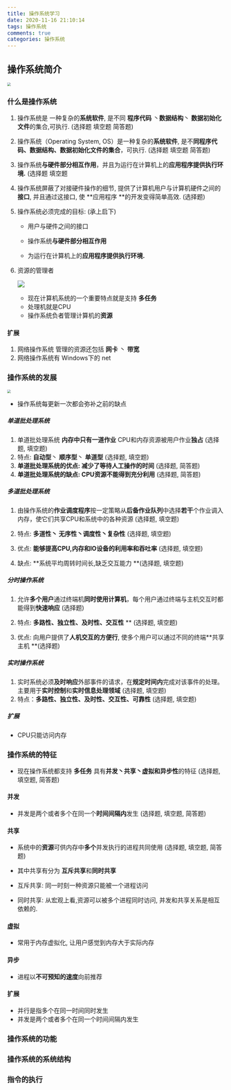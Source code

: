 ```yaml
---
title: 操作系统学习
date: 2020-11-16 21:10:14
tags: 操作系统
comments: true
categories: 操作系统
---
```


## 操作系统简介

<img src="http://whigy.world//20201117151438.png" style="zoom:50%;" />

### 什么是操作系统

1. 操作系统是 一种复杂的**系统软件**, 是不同 **程序代码** 丶**数据结构**丶 **数据初始化文件**的集合,可执行. (选择题 填空题 简答题)

   

2. 操作系统（Operating System, OS）是一种复杂的**系统软件**, 是不**同程序代码、数据结构、数据初始化文件的集合**，可执行. (选择题 填空题 简答题)

   

3. 操作系统**与硬件部分相互作用**，并且为运行在计算机上的**应用程序提供执行环境.** (选择题 填空题

   

4. 操作系统屏蔽了对接硬件操作的细节, 提供了计算机用户与计算机硬件之间的**接口**, 并且通过这接口, 使 **应用程序 **的开发变得简单高效. (选择题)

   

5. 操作系统必须完成的目标: (承上启下)

   - 用户与硬件之间的接口

   - 操作系统**与硬件部分相互作用**

   - 为运行在计算机上的**应用程序提供执行环境.**

   

6. 资源的管理者

   ![](http://whigy.world/20201116225912.png)

   - 现在计算机系统的一个重要特点就是支持 **多任务**
   - 处理机就是CPU
   - 操作系统负者管理计算机的**资源**



#### 扩展

1. 网络操作系统 管理的资源还包括 **网卡** 丶 **带宽**
2. 网络操作系统有 Windows下的 net 



### 操作系统的发展

<img src="http://whigy.world//20201117135732.png" style="zoom:50%;" />

- 操作系统每更新一次都会弥补之前的缺点

  

##### 单道批处理系统

1. 单道批处理系统 **内存中只有一道作业** CPU和内存资源被用户作业**独占** (选择题, 填空题)
2. 特点: **自动型**丶 **顺序型**丶 **单道型**  (选择题, 填空题)
3. **单道批处理系统的优点: 减少了等待人工操作的时间**  (选择题, 简答题)
4. **单道批处理系统的缺点: CPU资源不能得到充分利用**  (选择题, 简答题)



##### 多道批处理系统

1. 由操作系统的**作业调度程序**按一定策略从**后备作业队列**中选择**若干**个作业调入内存，使它们共享CPU和系统中的各种资源 (选择题, 填空题)

2. 特点: **多道性丶 无序性丶调度性丶复杂性** (选择题, 填空题)

3. 优点: **能够提高CPU,内存和IO设备的利用率和吞吐率** (选择题, 填空题)

4. 缺点: **系统平均周转时间长,缺乏交互能力 **(选择题, 填空题) 

   

##### 分时操作系统

1. 允许**多个用户**通过终端机**同时使用计算机**，每个用户通过终端与主机交互时都能得到**快速响应** (选择题)

2. 特点: **多路性、独立性、及时性、交互性** ** (选择题, 填空题) 

3. 优点:  向用户提供了**人机交互的方便行**, 使多个用户可以通过不同的终端**共享主机 **(选择题) 

   

##### 实时操作系统

1. 实时系统必须**及时响应**外部事件的请求，在**规定时间内**完成对该事件的处理。主要用于**实时控制**和**实时信息处理领域**  (选择题, 填空题)
2. 特点：**多路性、独立性、及时性、交互性、可靠性**  (选择题, 填空题)



##### 扩展

- CPU只能访问内存



### 操作系统的特征

- 现在操作系统都支持 **多任务** 具有**并发丶共享丶虚拟和异步性**的特征 (选择题, 填空题, 简答题)

#### 并发

- 并发是两个或者多个在同一个**时间间隔内**发生 (选择题, 填空题, 简答题)



#### 共享

- 系统中的**资源**可供内存中**多个**并发执行的进程共同使用  (选择题, 填空题, 简答题)

- 其中共享有分为 **互斥共享**和**同时共享**
- 互斥共享: 同一时刻一种资源只能被一个进程访问

- 同时共享: 从宏观上看,资源可以被多个进程同时访问, 并发和共享关系是相互依赖的.



#### 虚拟

- 常用于内存虚拟化, 让用户感觉到内存大于实际内存



#### 异步

- 进程以**不可预知的速度**向前推荐



#### 扩展

- 并行是指多个在同一时间同时发生
- 并发是两个或者多个在同一个时间间隔内发生



### 操作系统的功能



### 操作系统的系统结构



### 指令的执行





